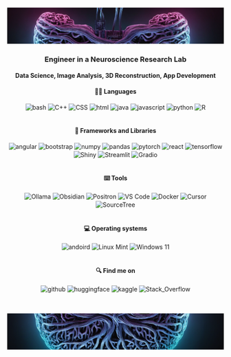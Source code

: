![Header](Banner_lseu_top.png)

<div align="center">
  
<h3>Engineer in a Neuroscience Research Lab</h4>
<h4>Data Science, Image Analysis, 3D Reconstruction, App Development</h4>

  
<h4>👨‍💻 Languages</h4> 

<img align="center" src="https://raw.githubusercontent.com/rahul-jha98/github_readme_icons/main/language_and_tools/square/bash/bash-colored.svg" alt="bash" height="42px"/>
<img align="center" src="https://raw.githubusercontent.com/rahul-jha98/github_readme_icons/main/language_and_tools/square/c++/c++.svg" alt="C++" height="42px"/>
<img align="center" src="https://raw.githubusercontent.com/rahul-jha98/github_readme_icons/main/language_and_tools/square/css/css.svg" alt="CSS" height="42px"/>
<img align="center" src="https://raw.githubusercontent.com/rahul-jha98/github_readme_icons/main/language_and_tools/square/html/html.svg" alt="html" height="42px"/>
<img align="center" src="https://raw.githubusercontent.com/rahul-jha98/github_readme_icons/main/language_and_tools/square/java/java.svg" alt="java" height="42px"/>
<img align="center" src="https://raw.githubusercontent.com/rahul-jha98/github_readme_icons/main/language_and_tools/square/javascript/javascript.svg" alt="javascript" height="42px"/>
<img align="center" src="https://raw.githubusercontent.com/rahul-jha98/github_readme_icons/main/language_and_tools/square/python/python.svg" alt="python" height="42px"/>
<img align="center" src="https://cdn.worldvectorlogo.com/logos/r-lang.svg" alt="R" height="30px"/>

<br> 
<br> 

<h4>🧰 Frameworks and Libraries</h4>

<img align="center" src="https://raw.githubusercontent.com/rahul-jha98/github_readme_icons/main/language_and_tools/square/angular/angular.svg" alt="angular" height="42px"/>
<img align="center" src="https://raw.githubusercontent.com/rahul-jha98/github_readme_icons/main/language_and_tools/square/bootstrap/bootstrap.svg" alt="bootstrap" height="42px"/>
<img align="center" src="https://www.svgrepo.com/show/373938/numpy.svg" alt="numpy" height="38px"/>
<img align="center" src="https://www.svgrepo.com/show/473742/pandas.svg" alt="pandas" height="38px"/>
<img align="center" src="https://raw.githubusercontent.com/rahul-jha98/github_readme_icons/main/language_and_tools/square/pytorch/pytorch.svg" alt="pytorch" height="42px"/>
<img align="center" src="https://raw.githubusercontent.com/rahul-jha98/github_readme_icons/main/language_and_tools/square/react/react.svg" alt="react" height="42px"/>
<img align="center" src="https://raw.githubusercontent.com/rahul-jha98/github_readme_icons/main/language_and_tools/square/tensorflow/tensorflow.svg" alt="tensorflow" height="42px"/>
<img align="center" src="https://encrypted-tbn0.gstatic.com/images?q=tbn:ANd9GcQdpycjSlZFDPKPkGhrnzhndbdvwOXhl0qJi2gJ-GdOY3q4zGES2aaK215OejeKCH01oac" alt="Shiny" height="42px"/>
<img align="center" src="https://seeklogo.com/images/S/streamlit-logo-1A3B208AE4-seeklogo.com.png" alt="Streamlit" height="20px"/>
<img align="center" src="https://avatars.githubusercontent.com/u/51063788?s=48&v=4" alt="Gradio" height="30px"/>

<br> 
<br> 

<h4>⌨️ Tools </h4> 

<img align="center" src="https://encrypted-tbn0.gstatic.com/images?q=tbn:ANd9GcSyPWw5wx7OUOqDXQ5cODr5_JqwAU44doNl7Q&s" alt="Ollama" height="35px"/>
<img align="center" src="https://upload.wikimedia.org/wikipedia/commons/thumb/1/10/2023_Obsidian_logo.svg/1200px-2023_Obsidian_logo.svg.png" alt="Obsidian" height="35px"/>
<img align="center" src="https://occasionaldivergences.com/posts/positron-intro/figures/positron-logo.png" alt="Positron" height="35px"/>
<img align="center" src="https://encrypted-tbn0.gstatic.com/images?q=tbn:ANd9GcTnoirCtiJhhN8Tvo0FJRRd4CInsOXkRX9EbA&s" alt="VS Code" height="35px"/>
<img align="center" src="https://www.docker.com/wp-content/uploads/2023/05/symbol_blue-docker-logo.png" alt="Docker" height="25px"/>
<img align="center" src="https://miro.medium.com/v2/resize:fit:800/0*zWCTHFNFdGAgSw2d" alt="Cursor" height="35px"/>
<img align="center" src="https://pbs.twimg.com/profile_images/907270522492383232/8wgOvccc_400x400.jpg" alt="SourceTree" height="35px"/>

<br> 
<br> 

<h4>💻 Operating systems</h4>

<img align="center" src="https://cdn.icon-icons.com/icons2/673/PNG/512/Android_icon-icons.com_60488.png" alt="andoird" height="35px"/>
<img align="center" src="https://cdn.icon-icons.com/icons2/159/PNG/256/logo_linux_mint_22361.png" alt="Linux Mint" height="35px"/>
<img align="center" src="https://www.svgrepo.com/show/382713/windows-applications.svg" alt="Windows 11" height="35px"/>

</div>

<div align="center">

<br> 

<h4> 🔍 Find me on</h4> 

<img align="center" src="https://cdn.icon-icons.com/icons2/936/PNG/512/github-logo_icon-icons.com_73546.png" alt="github" height="35px"/>
<img align="center" src="https://huggingface.co/front/assets/huggingface_logo-noborder.svg" alt="huggingface" height="35px"/>
<img align="center" src="https://cdn.icon-icons.com/icons2/2699/PNG/512/kaggle_logo_icon_168473.png" alt="kaggle" height="35px"/>
<img align="center" src="https://cdn.icon-icons.com/icons2/836/PNG/512/Stack_Overflow_icon-icons.com_66761.png" alt="Stack_Overflow" height="35px"/>

<div/>

<br>
<br> 

![Footer](Banner_lseu_bottom.png)
